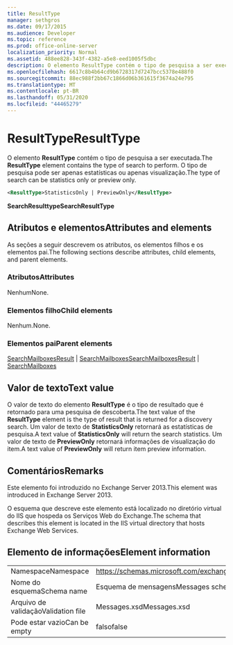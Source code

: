 ```yaml
---
title: ResultType
manager: sethgros
ms.date: 09/17/2015
ms.audience: Developer
ms.topic: reference
ms.prod: office-online-server
localization_priority: Normal
ms.assetid: 488ee828-343f-4382-a5e8-eed1005f5dbc
description: O elemento ResultType contém o tipo de pesquisa a ser executada. O tipo de pesquisa pode ser apenas estatísticas ou apenas visualização.
ms.openlocfilehash: 6617c8b4b64cd9b6728317d7247bcc5378e488f0
ms.sourcegitcommit: 88ec988f2bb67c1866d06b361615f3674a24e795
ms.translationtype: MT
ms.contentlocale: pt-BR
ms.lasthandoff: 05/31/2020
ms.locfileid: "44465279"
---
```

# <a name="resulttype"></a><span data-ttu-id="6cbe9-104">ResultType</span><span class="sxs-lookup"><span data-stu-id="6cbe9-104">ResultType</span></span>

<span data-ttu-id="6cbe9-105">O elemento **ResultType** contém o tipo de pesquisa a ser executada.</span><span class="sxs-lookup"><span data-stu-id="6cbe9-105">The **ResultType** element contains the type of search to perform.</span></span> <span data-ttu-id="6cbe9-106">O tipo de pesquisa pode ser apenas estatísticas ou apenas visualização.</span><span class="sxs-lookup"><span data-stu-id="6cbe9-106">The type of search can be statistics only or preview only.</span></span> 
  
```XML
<ResultType>StatisticsOnly | PreviewOnly</ResultType>
```

 <span data-ttu-id="6cbe9-107">**SearchResulttype**</span><span class="sxs-lookup"><span data-stu-id="6cbe9-107">**SearchResultType**</span></span>
## <a name="attributes-and-elements"></a><span data-ttu-id="6cbe9-108">Atributos e elementos</span><span class="sxs-lookup"><span data-stu-id="6cbe9-108">Attributes and elements</span></span>

<span data-ttu-id="6cbe9-109">As seções a seguir descrevem os atributos, os elementos filhos e os elementos pai.</span><span class="sxs-lookup"><span data-stu-id="6cbe9-109">The following sections describe attributes, child elements, and parent elements.</span></span>
  
### <a name="attributes"></a><span data-ttu-id="6cbe9-110">Atributos</span><span class="sxs-lookup"><span data-stu-id="6cbe9-110">Attributes</span></span>

<span data-ttu-id="6cbe9-111">Nenhum</span><span class="sxs-lookup"><span data-stu-id="6cbe9-111">None.</span></span>
  
### <a name="child-elements"></a><span data-ttu-id="6cbe9-112">Elementos filho</span><span class="sxs-lookup"><span data-stu-id="6cbe9-112">Child elements</span></span>

<span data-ttu-id="6cbe9-113">Nenhum.</span><span class="sxs-lookup"><span data-stu-id="6cbe9-113">None.</span></span>
  
### <a name="parent-elements"></a><span data-ttu-id="6cbe9-114">Elementos pai</span><span class="sxs-lookup"><span data-stu-id="6cbe9-114">Parent elements</span></span>

<span data-ttu-id="6cbe9-115">[SearchMailboxesResult](searchmailboxesresult.md)  |  [SearchMailboxes](searchmailboxes.md)</span><span class="sxs-lookup"><span data-stu-id="6cbe9-115">[SearchMailboxesResult](searchmailboxesresult.md) | [SearchMailboxes](searchmailboxes.md)</span></span>
  
## <a name="text-value"></a><span data-ttu-id="6cbe9-116">Valor de texto</span><span class="sxs-lookup"><span data-stu-id="6cbe9-116">Text value</span></span>

<span data-ttu-id="6cbe9-117">O valor de texto do elemento **ResultType** é o tipo de resultado que é retornado para uma pesquisa de descoberta.</span><span class="sxs-lookup"><span data-stu-id="6cbe9-117">The text value of the **ResultType** element is the type of result that is returned for a discovery search.</span></span> <span data-ttu-id="6cbe9-118">Um valor de texto de **StatisticsOnly** retornará as estatísticas de pesquisa.</span><span class="sxs-lookup"><span data-stu-id="6cbe9-118">A text value of **StatisticsOnly** will return the search statistics.</span></span> <span data-ttu-id="6cbe9-119">Um valor de texto de **PreviewOnly** retornará informações de visualização do item.</span><span class="sxs-lookup"><span data-stu-id="6cbe9-119">A text value of **PreviewOnly** will return item preview information.</span></span> 
  
## <a name="remarks"></a><span data-ttu-id="6cbe9-120">Comentários</span><span class="sxs-lookup"><span data-stu-id="6cbe9-120">Remarks</span></span>

<span data-ttu-id="6cbe9-121">Este elemento foi introduzido no Exchange Server 2013.</span><span class="sxs-lookup"><span data-stu-id="6cbe9-121">This element was introduced in Exchange Server 2013.</span></span>
  
<span data-ttu-id="6cbe9-122">O esquema que descreve este elemento está localizado no diretório virtual do IIS que hospeda os Serviços Web do Exchange.</span><span class="sxs-lookup"><span data-stu-id="6cbe9-122">The schema that describes this element is located in the IIS virtual directory that hosts Exchange Web Services.</span></span>
  
## <a name="element-information"></a><span data-ttu-id="6cbe9-123">Elemento de informações</span><span class="sxs-lookup"><span data-stu-id="6cbe9-123">Element information</span></span>

|||
|:-----|:-----|
|<span data-ttu-id="6cbe9-124">Namespace</span><span class="sxs-lookup"><span data-stu-id="6cbe9-124">Namespace</span></span>  <br/> |https://schemas.microsoft.com/exchange/services/2006/messages  <br/> |
|<span data-ttu-id="6cbe9-125">Nome do esquema</span><span class="sxs-lookup"><span data-stu-id="6cbe9-125">Schema name</span></span>  <br/> |<span data-ttu-id="6cbe9-126">Esquema de mensagens</span><span class="sxs-lookup"><span data-stu-id="6cbe9-126">Messages schema</span></span>  <br/> |
|<span data-ttu-id="6cbe9-127">Arquivo de validação</span><span class="sxs-lookup"><span data-stu-id="6cbe9-127">Validation file</span></span>  <br/> |<span data-ttu-id="6cbe9-128">Messages.xsd</span><span class="sxs-lookup"><span data-stu-id="6cbe9-128">Messages.xsd</span></span>  <br/> |
|<span data-ttu-id="6cbe9-129">Pode estar vazio</span><span class="sxs-lookup"><span data-stu-id="6cbe9-129">Can be empty</span></span>  <br/> |<span data-ttu-id="6cbe9-130">falso</span><span class="sxs-lookup"><span data-stu-id="6cbe9-130">false</span></span>  <br/> |
   

